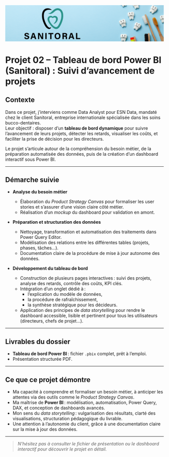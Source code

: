 <img src="../Images/sanitoral.png" alt="Dashboard Profil" width="1100"/>


# Projet 02 – Tableau de bord Power BI (Sanitoral) : Suivi d’avancement de projets

## Contexte

Dans ce projet, j’interviens comme Data Analyst pour ESN Data, mandaté chez le client Sanitoral, entreprise internationale spécialisée dans les soins bucco-dentaires.  
Leur objectif : disposer d’un **tableau de bord dynamique** pour suivre l’avancement de leurs projets, détecter les retards, visualiser les coûts, et faciliter la prise de décision pour les directeurs.

Le projet s’articule autour de la compréhension du besoin métier, de la préparation automatisée des données, puis de la création d’un dashboard interactif sous Power BI.

---

## Démarche suivie

- **Analyse du besoin métier**  
  - Élaboration du *Product Strategy Canvas* pour formaliser les user stories et s’assurer d’une vision claire côté métier.
  - Réalisation d’un *mockup* du dashboard pour validation en amont.

- **Préparation et structuration des données**
  - Nettoyage, transformation et automatisation des traitements dans Power Query Editor.
  - Modélisation des relations entre les différentes tables (projets, phases, tâches…).
  - Documentation claire de la procédure de mise à jour autonome des données.

- **Développement du tableau de bord**
  - Construction de plusieurs pages interactives : suivi des projets, analyse des retards, contrôle des coûts, KPI clés.
  - Intégration d’un onglet dédié à :
    - l’explication du modèle de données,
    - la procédure de rafraîchissement,
    - la synthèse stratégique pour les décideurs.
  - Application des principes de *data storytelling* pour rendre le dashboard accessible, lisible et pertinent pour tous les utilisateurs (directeurs, chefs de projet…).

---

## Livrables du dossier

- **Tableau de bord Power BI** : fichier `.pbix` complet, prêt à l’emploi.
- Présentation structurée PDF.

---

## Ce que ce projet démontre

- Ma capacité à comprendre et formaliser un besoin métier, à anticiper les attentes via des outils comme le *Product Strategy Canvas*.
- Ma maîtrise de **Power BI** : modélisation, automatisation, Power Query, DAX, et conception de dashboards avancés.
- Mon sens du *data storytelling* : vulgarisation des résultats, clarté des visualisations, structuration pédagogique du livrable.
- Une attention à l’autonomie du client, grâce à une documentation claire sur la mise à jour des données.

---

> *N’hésitez pas à consulter le fichier de présentation ou le dashboard interactif pour découvrir le projet en détail.*


